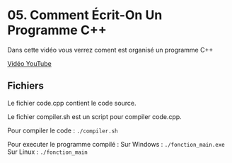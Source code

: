 # 05. Comment Écrit-On Un Programme C++

Dans cette vidéo vous verrez coment est organisé un programme C++

[Vidéo YouTube](https://youtu.be/g0LOS8AFZ3E)

## Fichiers

Le fichier code.cpp contient le code source.

Le fichier compiler.sh est un script pour compiler code.cpp.


Pour compiler le code :
`./compiler.sh`

Pour executer le programme compilé :
Sur Windows :
`./fonction_main.exe`
Sur Linux :
`./fonction_main`

